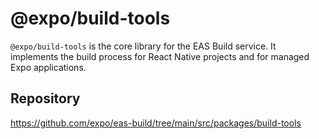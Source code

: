 # @expo/build-tools

`@expo/build-tools` is the core library for the EAS Build service. It implements the build process for React Native projects and for managed Expo applications.

## Repository

https://github.com/expo/eas-build/tree/main/src/packages/build-tools
